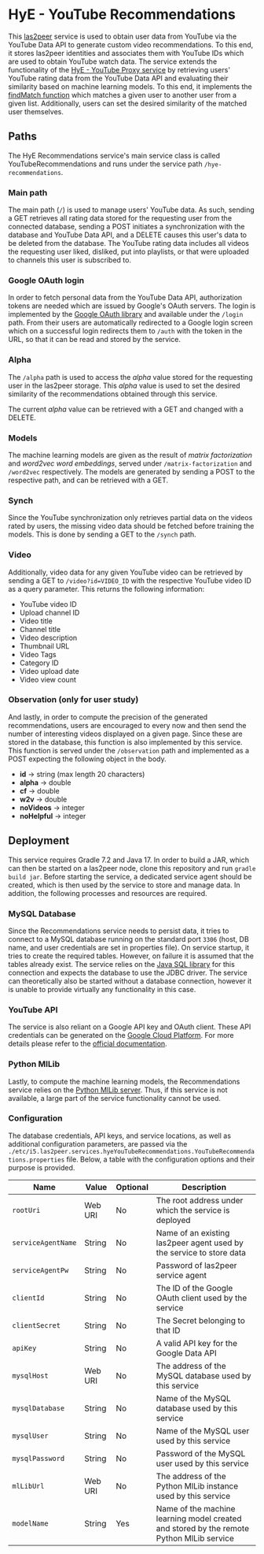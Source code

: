 # HyE - YouTube Recommendations

This [las2peer](https://github.com/rwth-acis/las2peer) service is used to obtain user data from YouTube via the YouTube Data API to generate custom video recommendations.
To this end, it stores las2peer identities and associates them with YouTube IDs which are used to obtain YouTube watch data.
The service extends the functionality of the [HyE - YouTube Proxy service](https://github.com/rwth-acis/hye-youtube-proxy) by retrieving users' YouTube rating data from the YouTube Data API and evaluating their similarity based on machine learning models.
To this end, it implements the [findMatch function](https://github.com/rwth-acis/hye-youtube-recommendations/blob/master/youtube_recommendations/src/main/java/i5/las2peer/services/hyeYouTubeRecommendations/YouTubeRecommendations.java#L562) which matches a given user to another user from a given list.
Additionally, users can set the desired similarity of the matched user themselves.

## Paths

The HyE Recommendations service's main service class is called YouTubeRecommendations and runs under the service path `/hye-recommendations`.

### Main path
The main path (`/`) is used to manage users' YouTube data.
As such, sending a GET retrieves all rating data stored for the requesting user from the connected database, sending a POST initiates a synchronization with the database and YouTube Data API, and a DELETE causes this user's data to be deleted from the database.
The YouTube rating data includes all videos the requesting user liked, disliked, put into playlists, or that were uploaded to channels this user is subscribed to.

### Google OAuth login
In order to fetch personal data from the YouTube Data API, authorization tokens are needed which are issued by Google's OAuth servers.
The login is implemented by the [Google OAuth library](https://developers.google.com/api-client-library/java/google-oauth-java-client/) and available under the `/login` path.
From their users are automatically redirected to a Google login screen which on a successful login redirects them to `/auth` with the token in the URL, so that it can be read and stored by the service.

### Alpha
The `/alpha` path is used to access the *alpha* value stored for the requesting user in the las2peer storage.
This *alpha* value is used to set the desired similarity of the recommendations obtained through this service.

The current *alpha* value can be retrieved with a GET and changed with a DELETE.

### Models
The machine learning models are given as the result of *matrix factorization* and *word2vec word embeddings*, served under `/matrix-factorization` and `/word2vec` respectively.
The models are generated by sending a POST to the respective path, and can be retrieved with a GET.

### Synch
Since the YouTube synchronization only retrieves partial data on the videos rated by users, the missing video data should be fetched before training the models.
This is done by sending a GET to the `/synch` path.

### Video
Additionally, video data for any given YouTube video can be retrieved by sending a GET to `/video?id=VIDEO_ID` with the respective YouTube video ID as a query parameter.
This returns the following information:

* YouTube video ID
* Upload channel ID
* Video title
* Channel title
* Video description
* Thumbnail URL
* Video Tags
* Category ID
* Video upload date
* Video view count

### Observation (only for user study)
And lastly, in order to compute the precision of the generated recommendations, users are encouraged to every now and then send the number of interesting videos displayed on a given page.
Since these are stored in the database, this function is also implemented by this service.
This function is served under the `/observation` path and implemented as a POST expecting the following object in the body.

* **id**        -> string (max length 20 characters)
* **alpha**     -> double
* **cf**        -> double
* **w2v**       -> double
* **noVideos**  -> integer
* **noHelpful** -> integer

## Deployment
This service requires Gradle 7.2 and Java 17.
In order to build a JAR, which can then be started on a las2peer node, clone this repository and run `gradle build jar`.
Before starting the service, a dedicated service agent should be created, which is then used by the service to store and manage data.
In addition, the following processes and resources are required.

### MySQL Database
Since the Recommendations service needs to persist data, it tries to connect to a MySQL database running on the standard port `3306` (host, DB name, and user credentials are set in properties file).
On service startup, it tries to create the required tables.
However, on failure it is assumed that the tables already exist.
The service relies on the [Java SQL library](https://docs.oracle.com/javase/8/docs/api/java/sql/package-summary.html) for this connection and expects the database to use the JDBC driver.
The service can theoretically also be started without a database connection, however it is unable to provide virtually any functionality in this case.

### YouTube API
The service is also reliant on a Google API key and OAuth client.
These API credentials can be generated on the [Google Cloud Platform](https://console.cloud.google.com).
For more details please refer to the [official documentation](https://developers.google.com/api-client-library/java/google-oauth-java-client/setup).

### Python MlLib
Lastly, to compute the machine learning models, the Recommendations service relies on the [Python MlLib server](https://github.com/rwth-acis/hye-python-mllib).
Thus, if this service is not available, a large part of the service functionality cannot be used.

### Configuration
The database credentials, API keys, and service locations, as well as additional configuration parameters, are passed via the `./etc/i5.las2peer.services.hyeYouTubeRecommendations.YouTubeRecommendations.properties` file.
Below, a table with the configuration options and their purpose is provided.

| Name | Value | Optional | Description |
| ---- | ----- | -------- | ----------- |
| `rootUri` | Web URI | No | The root address under which the service is deployed |
| `serviceAgentName` | String | No | Name of an existing las2peer agent used by the service to store data |
| `serviceAgentPw` | String | No | Password of las2peer service agent |
| `clientId` | String | No | The ID of the Google OAuth client used by the service |
| `clientSecret` | String | No | The Secret belonging to that ID |
| `apiKey` | String | No | A valid API key for the Google Data API |
| `mysqlHost` | Web URI | No | The address of the MySQL database used by this service |
| `mysqlDatabase` | String | No | Name of the MySQL database used by this service |
| `mysqlUser` | String | No | Name of the MySQL user used by this service |
| `mysqlPassword` | String | No | Password of the MySQL user used by this service |
| `mlLibUrl` | Web URI | No | The address of the Python MlLib instance used by this service |
| `modelName` | String | Yes | Name of the machine learning model created and stored by the remote Python MlLib service |
